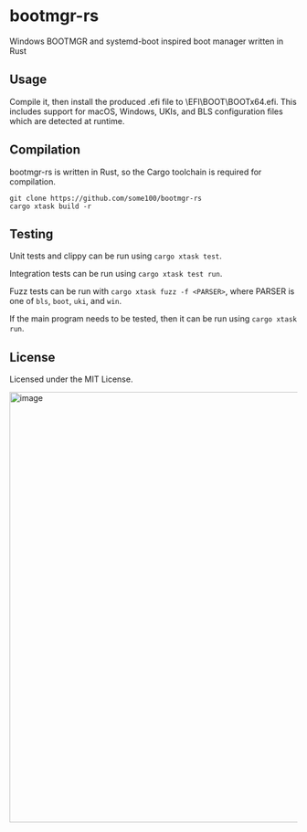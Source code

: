 # bootmgr-rs

Windows BOOTMGR and systemd-boot inspired boot manager written in Rust

## Usage

Compile it, then install the produced .efi file to \EFI\BOOT\BOOTx64.efi. This includes support for macOS, Windows, UKIs, and BLS configuration files which are detected at runtime.

## Compilation

bootmgr-rs is written in Rust, so the Cargo toolchain is required for compilation.
```
git clone https://github.com/some100/bootmgr-rs
cargo xtask build -r
```

## Testing

Unit tests and clippy can be run using `cargo xtask test`.

Integration tests can be run using `cargo xtask test run`.

Fuzz tests can be run with `cargo xtask fuzz -f <PARSER>`, where PARSER is one of `bls`, `boot`, `uki`, and `win`.

If the main program needs to be tested, then it can be run using `cargo xtask run`.

## License

Licensed under the MIT License.

<img width="718" height="754" alt="image" src="https://github.com/user-attachments/assets/f36b905e-aee5-4a81-862d-d990ae464b35" />
